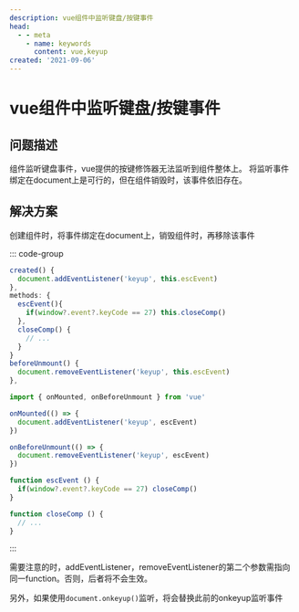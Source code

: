 ```yaml
---
description: vue组件中监听键盘/按键事件
head:
  - - meta
    - name: keywords
      content: vue,keyup
created: '2021-09-06'
---
```


# vue组件中监听键盘/按键事件

## 问题描述

组件监听键盘事件，vue提供的按键修饰器无法监听到组件整体上。
将监听事件绑定在document上是可行的，但在组件销毁时，该事件依旧存在。

## 解决方案

创建组件时，将事件绑定在document上，销毁组件时，再移除该事件

::: code-group

```js [vue2及vue3选项式API]
created() {
  document.addEventListener('keyup', this.escEvent)
},
methods: {
  escEvent(){
    if(window?.event?.keyCode == 27) this.closeComp()
  },
  closeComp() {
    // ...
  }
}
beforeUnmount() {
  document.removeEventListener('keyup', this.escEvent)
},
```

```js [vue3组合式API]
import { onMounted, onBeforeUnmount } from 'vue'

onMounted(() => {
  document.addEventListener('keyup', escEvent)
})

onBeforeUnmount(() => {
  document.removeEventListener('keyup', escEvent)
})

function escEvent () {
  if(window?.event?.keyCode == 27) closeComp()
}

function closeComp () {
  // ...
}
```

:::

需要注意的时，addEventListener，removeEventListener的第二个参数需指向同一function。否则，后者将不会生效。

另外，如果使用`document.onkeyup()`监听，将会替换此前的onkeyup监听事件
